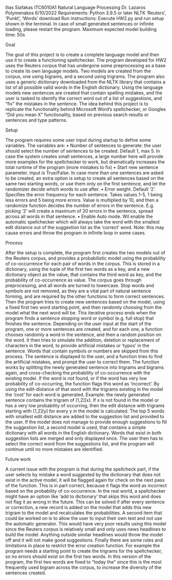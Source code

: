 Ilias Siafakas
ITC6010A1
Natural Language Processing
Dr. Lazaros Polymenakos
6/10/2022
Requirements:
Python 3.9.5 or later
NLTK ‘Reuters’, ‘Punkt’, ‘Words’ download
Run instructions:
Execute HW2.py and run setup shown in the terminal. In case of small generated sentences or infinite loading, please restart the program. Maximum expected model building time: 50s

Goal

The goal of this project is to create a complete language model and then use it to create a functioning spellchecker. 
The program developed for HW2 uses the Reuters corpus that has undergone some preprocessing as a base to create its own language models. Two models are created from the corpus, one using bigrams, and a second using trigrams. The program also uses a generic dictionary downloaded from the NLTK library that contains a list of all possible valid words in the English dictionary. Using the language models new sentences are created that contain spelling mistakes, and the user is tasked to identify the correct word out of a list of suggestions, and “fix” the mistakes in the sentence. The idea behind this project is to replicate the functionality behind Microsoft Word’s spellchecker, or Googles “Did you mean X” functionality, based on previous search results or sentences and type patterns. 

Setup

The program requires some user input during startup to define some variables. The variables are:
•	Number of sentences to generate: the user should select the number of sentences to be created. Default 1, max 5. In case the system creates small sentences, a large number here will provide more examples for the spellchecker to work, but dramatically increases the total runtime of the program (more mistakes to fix)
•	Start new sentence parameter. Input is True/False. In case more than one sentences are asked to be created, an extra option is setup to create all sentences based on the same two starting words, or use them only on the first sentence, and let the randomizer decide which words to use after. 
•	Error weight. Default ‘2’.  Specifies the error frequency for each sentence. Takes values 1-5, 1 being less errors and 5 being more errors. Value is multiplied by 10, and then a randomize function decides the number of errors in the sentence. E.g. picking ‘2’ will create a maximum of 20 errors in the sentence, spread across all words in that sentence. 
•	Enable Auto mode. Wil enable the automatic spellchecker which will always take the word with the smallest edit distance out of the suggestion list as the ‘correct’ word. Note: this may cause errors and throw the program in infinite loop in some cases. 

Process

After the setup is complete, the program first creates the two models out of the Reuters corpus, and provides a probabilistic model using the probability of co-occurrence for each pair of words in the corpus. This is stored in a dictionary, using the tuple of the first two words as a key, and a new dictionary object as the value, that contains the third word as key, and the probability of co-occurrence as value. The corpus goes through preprocessing, and all words are turned to lowercase. Stop words and symbols are not removed, as they are a vital part of natural sentence forming, and are required by the other functions to form correct sentences. 
Then the program tries to create new sentences based on the model, using a fixed first two word starting point, and then randomly choosing from the model what the next word will be. This iterative process ends when the program finds a sentence stopping word or symbol (e.g. full stop) that finishes the sentence. Depending on the user input at the start of the program, one or more sentences are created, and for each one, a function chooses randomly a word in the sentence, and then a random position on the word. It then tries to simulate the addition, deletion or replacement of characters in the word, to provide artificial mistakes or ‘typos’ in the sentence. Words that contain symbols or numbers are skipped from this process.
The sentence is displayed to the user, and a function tries to find the artificial mistakes, and prompt the user to correct them. The function works by splitting the newly generated sentence into trigrams and bigrams again, and cross-checking the probability of co-occurrence with the existing model. If the word is not found, or if the word has very low probability of co-occurring, the function flags this word as ‘incorrect’. By using the edit-distance of that word with the trigrams existing in the model the ‘cost’ for each word is generated.
Example: the newly generated sentence contains the trigram of [1,2][x]. If x is not found in the model or has a very low probability of occurring, then the edit distance with trigrams starting with [1,2][y] for every y in the model is calculated. The top 5 words with smallest edit distance are added to the suggestion list and provided to the user. If the model does not manage to provide enough suggestions to fill the suggestion list, a second model is used, that contains a simple dictionary with all words in the English dictionary. Words that exist in both suggestion lists are merged and only displayed once. 
The user then has to select the correct word from the suggestions list, and the program will continue until no more mistakes are identified. 

Future work

A current issue with the program is that during the spellcheck part, if the user selects by mistake a word suggested by the dictionary that does not exist in the active model, it will be flagged again for check on the next pass of the function. This is in part correct, because it flags the word as incorrect based on the probability of co-occurrence. In the real world, a spellchecker might have an option like ‘add to dictionary’ that skips this word and does not flag it as wrong in the future. This can be solved if after every sentence or correction, a new record is added on the model that adds this new trigram to the model and recalculates the probabilities. 
A second item that could be worked on is to allow the user to input their own text and not use the automatic generator. This would have very poor results using this model since the Reuters corpus is relatively small and only uses news headlines to build the model. Anything outside similar headlines would throw the model off and it will not make good suggestions. 
Finally there are some rules and limitations in place to restrict the error creation function. For example the program needs a starting point to create the trigrams for the spellchecker, so no errors should exist on the first two words. In this version of the program, the first two words are fixed to “today the” since this is the most frequently used bigram across the corpus, to increase the diversity of the sentences created. 


